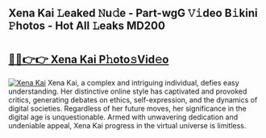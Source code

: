 ## Xena Kai 𝙻eaked 𝙽u𝚍e - Part-wgG 𝚅𝚒deo B𝚒kini 𝙿hotos - Hot All 𝙻eaks MD200

# <h2><a href="http://ld1v6r.urlbe.top/?page=Xena+Kai">🔗🔗👉👉 Xena Kai P𝚑oto𝚜Vid𝚎o</a></h2>

[![Xena Kai](https://i.imgur.com/eBuTRDB.gif)](http://ld1v6r.urlbe.top/?page=Xena+Kai)
Xena Kai, a complex and intriguing individual, defies easy understanding. Her distinctive online style has captivated and provoked critics, generating debates on ethics, self-expression, and the dynamics of digital societies. Regardless of her future moves, her significance in the digital age is unquestionable. Armed with unwavering dedication and undeniable appeal, Xena Kai progress in the virtual universe is limitless.
